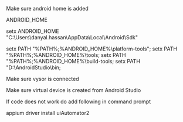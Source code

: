 Make sure android home is added

ANDROID_HOME



setx ANDROID_HOME "C:\Users\danyal.hassan\AppData\Local\Android\Sdk\"

setx PATH "%PATH%;%ANDROID_HOME%\platform-tools";
setx PATH "%PATH%;%ANDROID_HOME%\tools;
setx PATH "%PATH%;%ANDROID_HOME%\build-tools;
setx PATH "D:\AndroidStudio\bin;

Make sure vysor is connected

Make sure virtual device is created from Android Studio

If code does not work do add following in command prompt

appium driver install uiAutomator2
